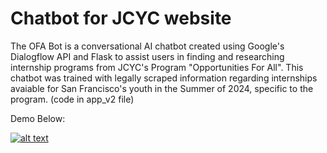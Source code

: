 # Chatbot for JCYC website

The OFA Bot is a conversational AI chatbot created using Google's Dialogflow API and Flask to assist users in finding and researching internship programs from JCYC's Program "Opportunities For All". This chatbot was trained with legally scraped information regarding internships avaiable for San Francisco's youth in the Summer of 2024, specific to the program. (code in app_v2 file)

Demo Below: 



[![alt text](https://img.youtube.com/vi/video-id/0.jpg)](https://youtu.be/ndPN5va7pCc)
